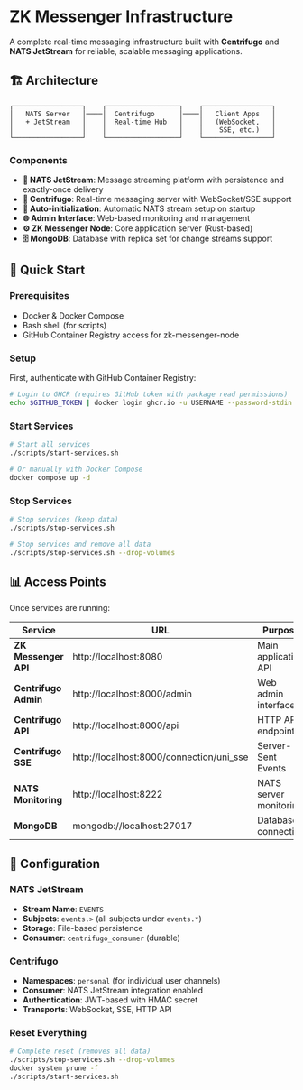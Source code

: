 # ZK Messenger Infrastructure

A complete real-time messaging infrastructure built with **Centrifugo** and **NATS JetStream** for reliable, scalable messaging applications.

## 🏗️ Architecture

```
┌─────────────────┐    ┌──────────────────┐    ┌─────────────────┐
│   NATS Server   │────│  Centrifugo      │────│   Client Apps   │
│   + JetStream   │    │  Real-time Hub   │    │   (WebSocket,   │
│                 │    │                  │    │    SSE, etc.)   │
└─────────────────┘    └──────────────────┘    └─────────────────┘
```

### Components

- **🚀 NATS JetStream**: Message streaming platform with persistence and exactly-once delivery
- **📡 Centrifugo**: Real-time messaging server with WebSocket/SSE support
- **🔧 Auto-initialization**: Automatic NATS stream setup on startup
- **🌐 Admin Interface**: Web-based monitoring and management
- **⚙️ ZK Messenger Node**: Core application server (Rust-based)
- **🗄️ MongoDB**: Database with replica set for change streams support

## 🚀 Quick Start

### Prerequisites

- Docker & Docker Compose
- Bash shell (for scripts)
- GitHub Container Registry access for zk-messenger-node

### Setup

First, authenticate with GitHub Container Registry:

```bash
# Login to GHCR (requires GitHub token with package read permissions)
echo $GITHUB_TOKEN | docker login ghcr.io -u USERNAME --password-stdin
```

### Start Services

```bash
# Start all services
./scripts/start-services.sh

# Or manually with Docker Compose
docker compose up -d
```

### Stop Services

```bash
# Stop services (keep data)
./scripts/stop-services.sh

# Stop services and remove all data
./scripts/stop-services.sh --drop-volumes
```

## 📊 Access Points

Once services are running:

| Service              | URL                                      | Purpose                |
| -------------------- | ---------------------------------------- | ---------------------- |
| **ZK Messenger API** | http://localhost:8080                    | Main application API   |
| **Centrifugo Admin** | http://localhost:8000/admin              | Web admin interface    |
| **Centrifugo API**   | http://localhost:8000/api                | HTTP API endpoint      |
| **Centrifugo SSE**   | http://localhost:8000/connection/uni_sse | Server-Sent Events     |
| **NATS Monitoring**  | http://localhost:8222                    | NATS server monitoring |
| **MongoDB**          | mongodb://localhost:27017                | Database connection    |

## 🔧 Configuration

### NATS JetStream

- **Stream Name**: `EVENTS`
- **Subjects**: `events.>` (all subjects under `events.*`)
- **Storage**: File-based persistence
- **Consumer**: `centrifugo_consumer` (durable)

### Centrifugo

- **Namespaces**: `personal` (for individual user channels)
- **Consumer**: NATS JetStream integration enabled
- **Authentication**: JWT-based with HMAC secret
- **Transports**: WebSocket, SSE, HTTP API

### Reset Everything

```bash
# Complete reset (removes all data)
./scripts/stop-services.sh --drop-volumes
docker system prune -f
./scripts/start-services.sh
```
